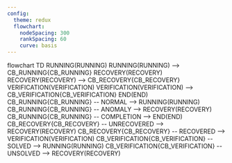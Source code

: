 ```yaml
---
config:
  theme: redux
  flowchart:
    nodeSpacing: 300
    rankSpacing: 60
    curve: basis
---
```

flowchart TD
    RUNNING(RUNNING)
    RUNNING(RUNNING) --> CB_RUNNING{CB_RUNNING}
    RECOVERY(RECOVERY)
    RECOVERY(RECOVERY) --> CB_RECOVERY{CB_RECOVERY}
    VERIFICATION(VERIFICATION)
    VERIFICATION(VERIFICATION) --> CB_VERIFICATION{CB_VERIFICATION}
    END(END)
    CB_RUNNING{CB_RUNNING} -- NORMAL --> RUNNING(RUNNING)
    CB_RUNNING{CB_RUNNING} -- ANOMALY --> RECOVERY(RECOVERY)
    CB_RUNNING{CB_RUNNING} -- COMPLETION --> END(END)
    CB_RECOVERY{CB_RECOVERY} -- UNRECOVERED --> RECOVERY(RECOVERY)
    CB_RECOVERY{CB_RECOVERY} -- RECOVERED --> VERIFICATION(VERIFICATION)
    CB_VERIFICATION{CB_VERIFICATION} -- SOLVED --> RUNNING(RUNNING)
    CB_VERIFICATION{CB_VERIFICATION} -- UNSOLVED --> RECOVERY(RECOVERY)
